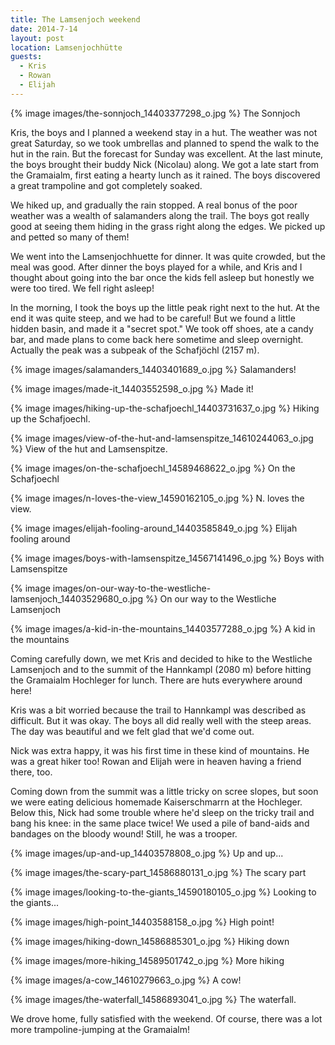 ```yaml
---
title: The Lamsenjoch weekend
date: 2014-7-14
layout: post
location: Lamsenjochhütte
guests:
  - Kris
  - Rowan
  - Elijah
---
```


{% image images/the-sonnjoch_14403377298_o.jpg %}
The Sonnjoch


Kris, the boys and I planned a weekend stay in a hut. The weather was not great
Saturday, so we took umbrellas and planned to spend the walk to the hut in the
rain. But the forecast for Sunday was excellent. At the last minute, the boys
brought their buddy Nick (Nicolau) along. We got a late start from the
Gramaialm, first eating a hearty lunch as it rained. The boys discovered a great
trampoline and got completely soaked.

We hiked up, and gradually the rain stopped. A real bonus of the poor weather
was a wealth of salamanders along the trail. The boys got really good at seeing
them hiding in the grass right along the edges. We picked up and petted so many
of them!

We went into the Lamsenjochhuette for dinner. It was quite crowded, but the meal
was good. After dinner the boys played for a while, and Kris and I thought about
going into the bar once the kids fell asleep but honestly we were too tired. We
fell right asleep!

In the morning, I took the boys up the little peak right next to the hut. At the
end it was quite steep, and we had to be careful! But we found a little hidden
basin, and made it a "secret spot." We took off shoes, ate a candy bar, and made
plans to come back here sometime and sleep overnight. Actually the peak was a
subpeak of the Schafjöchl (2157 m).

{% image images/salamanders_14403401689_o.jpg %}
Salamanders!



{% image images/made-it_14403552598_o.jpg %}
Made it!



{% image images/hiking-up-the-schafjoechl_14403731637_o.jpg %}
Hiking up the Schafjoechl.



{% image images/view-of-the-hut-and-lamsenspitze_14610244063_o.jpg %}
View of the hut and Lamsenspitze.



{% image images/on-the-schafjoechl_14589468622_o.jpg %}
On the Schafjoechl



{% image images/n-loves-the-view_14590162105_o.jpg %}
N. loves the view.



{% image images/elijah-fooling-around_14403585849_o.jpg %}
Elijah fooling around



{% image images/boys-with-lamsenspitze_14567141496_o.jpg %}
Boys with Lamsenspitze


{% image images/on-our-way-to-the-westliche-lamsenjoch_14403529680_o.jpg %}
On our way to the Westliche Lamsenjoch



{% image images/a-kid-in-the-mountains_14403577288_o.jpg %}
A kid in the mountains



Coming carefully down, we met Kris and decided to hike to the Westliche
Lamsenjoch and to the summit of the Hannkampl (2080 m) before hitting the
Gramaialm Hochleger for lunch. There are huts everywhere around here!

Kris was a bit worried because the trail to Hannkampl was described as
difficult. But it was okay. The boys all did really well with the steep
areas. The day was beautiful and we felt glad that we'd come out.

Nick was extra happy, it was his first time in these kind of mountains. He was a
great hiker too! Rowan and Elijah were in heaven having a friend there, too.

Coming down from the summit was a little tricky on scree slopes, but soon we
were eating delicious homemade Kaiserschmarrn at the Hochleger. Below this, Nick
had some trouble where he'd sleep on the tricky trail and bang his knee: in the
same place twice! We used a pile of band-aids and bandages on the bloody wound!
Still, he was a trooper.

{% image images/up-and-up_14403578808_o.jpg %}
Up and up...



{% image images/the-scary-part_14586880131_o.jpg %}
The scary part



{% image images/looking-to-the-giants_14590180105_o.jpg %}
Looking to the giants...



{% image images/high-point_14403588158_o.jpg %}
High point!



{% image images/hiking-down_14586885301_o.jpg %}
Hiking down



{% image images/more-hiking_14589501742_o.jpg %}
More hiking



{% image images/a-cow_14610279663_o.jpg %}
A cow!


{% image images/the-waterfall_14586893041_o.jpg %}
The waterfall.



We drove home, fully satisfied with the weekend. Of course, there was a lot more
trampoline-jumping at the Gramaialm!



